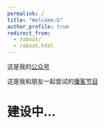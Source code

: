 ```yaml
---
permalink: /
title: "Welcome:D"
author_profile: true
redirect_from: 
  - /about/
  - /about.html
---
```


这是我的[公众号](https://mp.weixin.qq.com/s?__biz=MzU1MDQ5NTEyNA==&mid=2247484496&idx=1&sn=7aeb9f696f780ad5d42e1d092c123f94&chksm=fa189e147fb4ef8107cb174ef7d0dfe80da1715247f0964f4d84a2ea92328f4310e418f04ab9&mpshare=1&scene=1&srcid=1017fg1pINKUs2Nn6sQJFMXq&sharer_shareinfo=f270fbf6295ed61c2377b8adba3946c0&sharer_shareinfo_first=f270fbf6295ed61c2377b8adba3946c0#rd)

这是我和朋友一起尝试的[播客节目](https://www.xiaoyuzhoufm.com/episode/669d154f8fcadceb90dfaeda?s=eyJ1IjoiNjYyOTI1MjVlZGNlNjcxMDRhMjYyNzI1IiwiZCI6Mn0%3D)

建设中...
======

